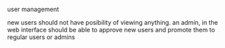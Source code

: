 user management

new users should not have posibility of viewing anything.
an admin, in the web interface should be able to approve new users and promote them to regular users or admins